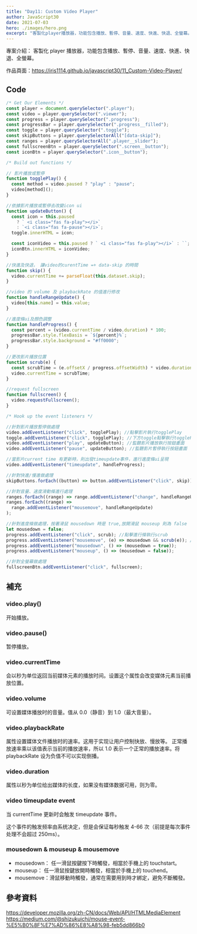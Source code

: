 ```yaml
---
title: "Day11: Custom Video Player"
author: JavaScript30
date: 2021-07-03
hero: ./images/hero.png
excerpt: "客製化player播放器，功能包含播放、暫停、音量、速度、快進、快退、全螢幕。"
---
```


專案介紹： 客製化 player 播放器，功能包含播放、暫停、音量、速度、快進、快退、全螢幕。

作品頁面：https://iris1114.github.io/javascript30/11_Custom-Video-Player/

## Code

```javascript
/* Get Our Elements */
const player = document.querySelector(".player");
const video = player.querySelector(".viewer");
const progress = player.querySelector(".progress");
const progressBar = player.querySelector(".progress__filled");
const toggle = player.querySelector(".toggle");
const skipButtons = player.querySelectorAll("[data-skip]");
const ranges = player.querySelectorAll(".player__slider");
const fullscreenBtn = player.querySelector(".screen__button");
const iconBtn = player.querySelector(".icon__button");

/* Build out functions */

// 影片播放或暫停
function togglePlay() {
  const method = video.paused ? "play" : "pause";
  video[method]();
}

//依據影片播放或暫停去改變icon ui
function updateButton() {
  const icon = this.paused
    ? ` <i class="fas fa-play"></i>`
    : `<i class="fas fa-pause"></i>`;
  toggle.innerHTML = icon;

  const iconVideo = this.paused ? ` <i class="fas fa-play"></i>` : ``;
  iconBtn.innerHTML = iconVideo;
}

//快進及快退， 讓video的curentTime =+ data-skip 的時間
function skip() {
  video.currentTime += parseFloat(this.dataset.skip);
}

//video 的 volume 及 playbackRate 的值進行修改
function handleRangeUpdate() {
  video[this.name] = this.value;
}

//進度條ui及顏色調整
function handleProgress() {
  const percent = (video.currentTime / video.duration) * 100;
  progressBar.style.flexBasis = `${percent}%`;
  progressBar.style.background = "#ff0000";
}

//更改影片播放位置
function scrub(e) {
  const scrubTime = (e.offsetX / progress.offsetWidth) * video.duration;
  video.currentTime = scrubTime;
}

//request fullscreen
function fullscreen() {
  video.requestFullscreen();
}

/* Hook up the event listeners */

//針對影片播放暫停做處理
video.addEventListener("click", togglePlay); //點擊影片執行togglePlay
toggle.addEventListener("click", togglePlay); //下方toggle點擊執行togglePlay
video.addEventListener("play", updateButton); //監聽影片播放執行按鈕畫面
video.addEventListener("pause", updateButton); //監聽影片暫停執行按鈕畫面

//當影片current time 有更新時，則出發timeupdate事件，進行進度條ui呈現
video.addEventListener("timeupdate", handleProgress);

//針對快進/慢進做處理
skipButtons.forEach((button) => button.addEventListener("click", skip));

//針對音量、速度滑動條進行處理
ranges.forEach((range) => range.addEventListener("change", handleRangeUpdate));
ranges.forEach((range) =>
  range.addEventListener("mousemove", handleRangeUpdate)
);

//針對進度條做處理，按著滑鼠 mousedown 時是 true,放開滑鼠 mouseup 則為 false
let mousedown = false;
progress.addEventListener("click", scrub); //點擊進行條執行scrub
progress.addEventListener("mousemove", (e) => mousedown && scrub(e)); //如果mousedown=true，則執行scrub
progress.addEventListener("mousedown", () => (mousedown = true));
progress.addEventListener("mouseup", () => (mousedown = false));

//針對全螢幕做處理
fullscreenBtn.addEventListener("click", fullscreen);
```

## 補充

### video.play()

开始播放。

### video.pause()

暂停播放。

### video.currentTime

会以秒为单位返回当前媒体元素的播放时间。设置这个属性会改变媒体元素当前播放位置。

### video.volume

可设置媒体播放时的音量。值从 0.0（静音）到 1.0（最大音量）。

### video.playbackRate

属性设置媒体文件播放时的速率。这用于实现让用户控制快放、慢放等。 正常播放速率乘以该值表示当前的播放速率，所以 1.0 表示一个正常的播放速率。将 playbackRate 设为负值不可以实现倒播。

### video.duration

属性以秒为单位给出媒体的长度，如果没有媒体数据可用，则为零。

### video timeupdate event

当 currentTime 更新时会触发 timeupdate 事件。

这个事件的触发频率由系统决定，但是会保证每秒触发 4-66 次（前提是每次事件处理不会超过 250ms）。

### mousedown & mouseup & mousemove

- mousedown： 任一滑鼠按鍵按下時觸發，相當於手機上的 touchstart。
- mouseup： 任一滑鼠按鍵放開時觸發，相當於手機上的 touchend。
- mousemove：滑鼠移動時觸發，通常在需要用到時才綁定，避免不斷觸發。

## 參考資料

https://developer.mozilla.org/zh-CN/docs/Web/API/HTMLMediaElement
https://medium.com/@shizukuichi/mouse-event-%E5%B0%8F%E7%AD%86%E8%A8%98-feb5dd866b0
